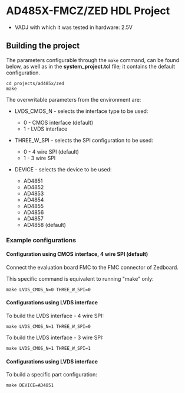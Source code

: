<!-- no_no_os, no_dts -->

# AD485X-FMCZ/ZED HDL Project

- VADJ with which it was tested in hardware: 2.5V

## Building the project

The parameters configurable through the `make` command, can be found below, as well as in the **system_project.tcl** file; it contains the default configuration.

```
cd projects/ad485x/zed
make
```

The overwritable parameters from the environment are:

- LVDS_CMOS_N - selects the interface type to be used:
  - 0 - CMOS interface (default)
  - 1 - LVDS interface
  
- THREE_W_SPI - selects the SPI configuration to be used:
  - 0 - 4 wire SPI (default)
  - 1 - 3 wire SPI
  
- DEVICE - selects the device to be used:
  - AD4851
  - AD4852
  - AD4853
  - AD4854
  - AD4855
  - AD4856
  - AD4857
  - AD4858 (default)

### Example configurations

#### Configuration using CMOS interface, 4 wire SPI (default)

Connect the evaluation board FMC to the FMC connector of Zedboard.

This specific command is equivalent to running "make" only:

```
make LVDS_CMOS_N=0 THREE_W_SPI=0
```

#### Configurations using LVDS interface

To build the LVDS interface - 4 wire SPI:

```
make LVDS_CMOS_N=1 THREE_W_SPI=0
```

To build the LVDS interface - 3 wire SPI:

```
make LVDS_CMOS_N=1 THREE_W_SPI=1
```

#### Configurations using LVDS interface

To build a specific part configuration:

```
make DEVICE=AD4851
```
